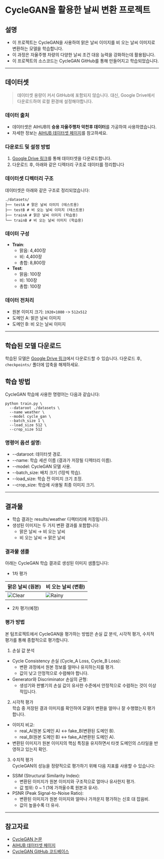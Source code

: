 # CycleGAN을 활용한 날씨 변환 프로젝트

## 설명
- 이 프로젝트는 CycleGAN을 사용하여 맑은 날씨 이미지를 비 오는 날씨 이미지로 변환하는 모델을 학습합니다.
- 이 과정은 자율주행 차량의 다양한 날씨 조건 대응 능력을 강화하는데 활용됩니다.
- 이 프로젝트의 소스코드는 CycleGAN GitHub를 통해 만들어지고 학습되었습니다.
---

## 데이터셋

> 데이터셋 용량이 커서 GitHub에 포함되지 않습니다.
대신, Google Drive에서 다운로드하여 로컬 환경에 설정해야합니다.

### 데이터 출처
- 데이터셋은 AIHUB의 **승용 자율주행차 악천후 데이터**를 가공하여 사용하였습니다.
- 자세한 정보는 [AIHUB 데이터셋 페이지](https://www.aihub.or.kr/aihubdata/data/view.do?currMenu=115&topMenu=100&aihubDataSe=data&dataSetSn=71626)를 참고하세요.

### 다운로드 및 설정 방법

1. [Google Drive 링크](https://drive.google.com/your_dataset_link)를 통해 데이터셋을 다운로드합니다.
2. 다운로드 후, 아래와 같은 디렉터리 구조로 데이터를 정리합니다

### 데이터셋 디렉터리 구조
데이터셋은 아래와 같은 구조로 정리되었습니다:

``` shell
./datasets/
├── testA # 맑은 날씨 이미지 (테스트용) 
├── testB # 비 오는 날씨 이미지 (테스트용) 
├── trainA # 맑은 날씨 이미지 (학습용) 
└── trainB # 비 오는 날씨 이미지 (학습용) 
```

### 데이터 구성
- **Train**:
  - 맑음: 4,400장
  - 비: 4,400장
  - 총합: 8,800장
- **Test**:
  - 맑음: 100장
  - 비: 100장
  - 총합: 100장


### 데이터 전처리
- 원본 이미지 크기: `1920×1080` -> `512x512`
- 도메인 A: 맑은 날씨 이미지
- 도메인 B: 비 오는 날씨 이미지



---

## 학습된 모델 다운로드
학습된 모델은 [Google Drive 링크](https://drive.google.com/drive/folders/1oPsO7psLeR8V-vOlpQTFKrb6WcKNSvM2?usp=drive_link)에서 다운로드할 수 있습니다. 다운로드 후, `checkpoints/` 폴더에 압축을 해제하세요.

## 학습 방법
CycleGAN 학습에 사용한 명령어는 다음과 같습니다:
```shell
python train.py \
  --dataroot ./datasets \
  --name weather \
  --model cycle_gan \
  --batch_size 1 \
  --load_size 512 \
  --crop_size 512
```

### 명령어 옵션 설명:
- --dataroot: 데이터셋 경로.
- --name: 학습 세션 이름 (결과가 저장될 디렉터리 이름).
- --model: CycleGAN 모델 사용.
- --batch_size: 배치 크기 (1장씩 학습).
- --load_size: 학습 전 이미지 크기 조정.
- --crop_size: 학습에 사용될 최종 이미지 크기.

---
## 결과물
- 학습 결과는 results/weather 디렉터리에 저장됩니다.
- 생성된 이미지는 두 가지 변환 결과를 포함합니다:
    - 맑은 날씨 → 비 오는 날씨
    - 비 오는 날씨 → 맑은 날씨

### 결과물 샘플
아래는 CycleGAN 학습 결과로 생성된 이미지 샘플입니다:
- 1차 평가<br>

| 맑은 날씨 (원본) | 비 오는 날씨 (변환) |
|------------------|--------------------|
| ![Clear](results/sample_clear1.jpg) | ![Rainy](results/sample_rainy1.jpg) |

- 2차 평가(예정) <br>



### 평가 방법
본 텀프로젝트에서 CycleGAN을 평가하는 방법은 손실 값 분석, 시각적 평가, 수치적 평가를 통해 종합적으로 평가합니다.

1. 손실 값 분석<br>
- Cycle Consistency 손실 (Cycle_A Loss, Cycle_B Loss):
    - 변환 과정에서 원본 정보를 얼마나 유지하는지를 평가.
    - 값이 낮고 안정적으로 수렴해야 합니다.
- Generator와 Discriminator 손실의 균형:
    - 생성기와 판별기의 손실 값이 유사한 수준에서 안정적으로 수렴하는 것이 이상적입니다.

2. 시각적 평가<br>
학습 중 저장된 결과 이미지를 확인하여 모델이 변환을 얼마나 잘 수행했는지 평가합니다.
- 이미지 비교:
    - real_A(원본 도메인 A) ↔ fake_B(변환된 도메인 B).
    - real_B(원본 도메인 B) ↔ fake_A(변환된 도메인 A).
- 변환된 이미지가 원본 이미지의 핵심 특징을 유지하면서 타겟 도메인의 스타일을 반영하고 있는지 확인.

3. 수치적 평가<br>
CycleGAN의 성능을 정량적으로 평가하기 위해 다음 지표를 사용할 수 있습니다:

- SSIM (Structural Similarity Index):
    - 변환된 이미지가 원본 이미지와 구조적으로 얼마나 유사한지 평가.
    - 값 범위: 0 ~ 1 (1에 가까울수록 원본과 유사).
- PSNR (Peak Signal-to-Noise Ratio):
    - 변환된 이미지가 원본 이미지와 얼마나 가까운지 평가하는 신호 대 잡음비.
    - 값이 높을수록 더 유사.

---

## 참고자료
- [CycleGAN 논문](https://arxiv.org/abs/1703.10593)
- [AIHUB 데이터셋 페이지](https://www.aihub.or.kr/aihubdata/data/view.do?currMenu=115&topMenu=100&aihubDataSe=data&dataSetSn=71626)
- [CycleGAN GitHub 코드베이스](https://github.com/junyanz/pytorch-CycleGAN-and-pix2pix)